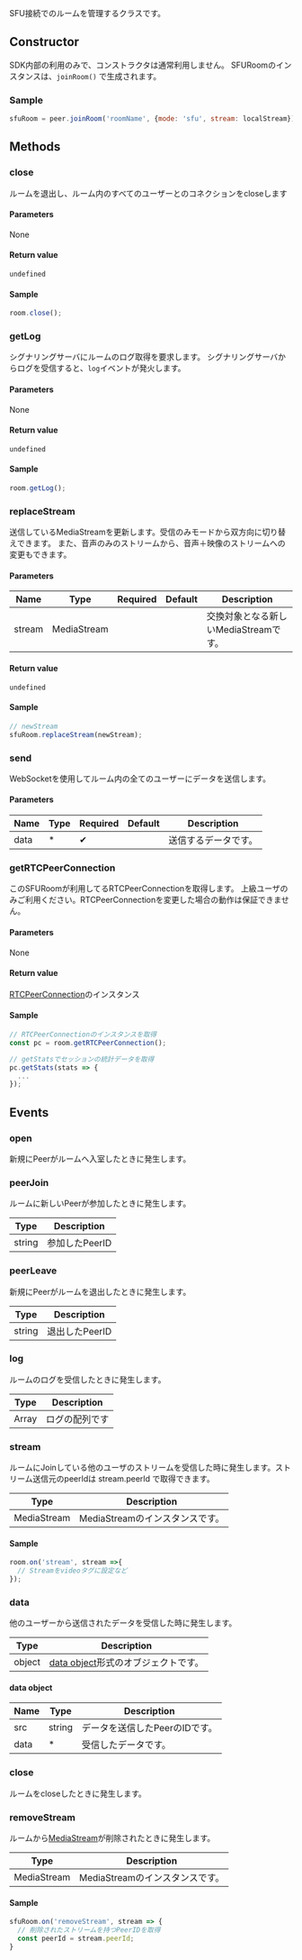 SFU接続でのルームを管理するクラスです。

## Constructor

SDK内部の利用のみで、コンストラクタは通常利用しません。
SFURoomのインスタンスは、`joinRoom()` で生成されます。

### Sample

```js
sfuRoom = peer.joinRoom('roomName', {mode: 'sfu', stream: localStream});
```

## Methods

### close

ルームを退出し、ルーム内のすべてのユーザーとのコネクションをcloseします

#### Parameters

None

#### Return value 

`undefined`

#### Sample

```js
room.close();
```

### getLog

シグナリングサーバにルームのログ取得を要求します。
シグナリングサーバからログを受信すると、`log`イベントが発火します。

#### Parameters

None

#### Return value 

`undefined`

#### Sample

```js
room.getLog();
```

### replaceStream

送信しているMediaStreamを更新します。受信のみモードから双方向に切り替えできます。
また、音声のみのストリームから、音声＋映像のストリームへの変更もできます。

#### Parameters

| Name | Type | Required | Default | Description |
| --- | --- | --- | --- | --- |
| stream | MediaStream | | | 交換対象となる新しいMediaStreamです。 |

#### Return value 

`undefined`

#### Sample

```js
// newStream
sfuRoom.replaceStream(newStream);
```

### send

WebSocketを使用してルーム内の全てのユーザーにデータを送信します。

#### Parameters

| Name | Type | Required | Default | Description |
| --- | --- | --- | --- | --- |
| data | * | ✔ | | 送信するデータです。|

### getRTCPeerConnection

このSFURoomが利用してるRTCPeerConnectionを取得します。
上級ユーザのみご利用ください。RTCPeerConnectionを変更した場合の動作は保証できません。

#### Parameters

None

#### Return value 

[RTCPeerConnection](https://developer.mozilla.org/en-US/docs/Web/API/RTCPeerConnection)のインスタンス

#### Sample

```js
// RTCPeerConnectionのインスタンスを取得
const pc = room.getRTCPeerConnection();

// getStatsでセッションの統計データを取得
pc.getStats(stats => {
  ...
});
```

## Events

### open

新規にPeerがルームへ入室したときに発生します。

### peerJoin

ルームに新しいPeerが参加したときに発生します。

|Type|Description|
|----|----|
|string|参加したPeerID|

### peerLeave

新規にPeerがルームを退出したときに発生します。

|Type|Description|
|----|----|
|string|退出したPeerID|

### log

ルームのログを受信したときに発生します。

|Type|Description|
|----|----|
|Array|ログの配列です|

### stream 

ルームにJoinしている他のユーザのストリームを受信した時に発生します。ストリーム送信元のpeerIdは stream.peerId で取得できます。

|Type|Description|
|----|----|
|MediaStream|MediaStreamのインスタンスです。|

#### Sample

```js
room.on('stream', stream =>{
  // Streamをvideoタグに設定など
});
```

### data

他のユーザーから送信されたデータを受信した時に発生します。

|Type|Description|
|----|----|
|object|[data object](#data-object)形式のオブジェクトです。|

#### data object

|Name|Type|Description|
|---|----|----|
|src|string|データを送信したPeerのIDです。|
|data|*|受信したデータです。|

### close

ルームをcloseしたときに発生します。

### removeStream

ルームから[MediaStream](https://developer.mozilla.org/en-US/docs/Web/API/MediaStream)が削除されたときに発生します。

|Type|Description|
|----|----|
|MediaStream|MediaStreamのインスタンスです。|

#### Sample

```js
sfuRoom.on('removeStream', stream => {
  // 削除されたストリームを持つPeerIDを取得
  const peerId = stream.peerId;
}
```